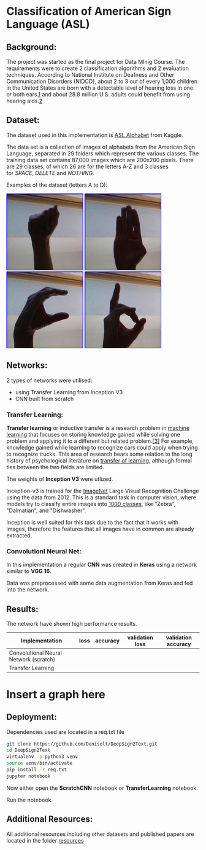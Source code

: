 # Classification of American Sign Language (ASL)

## Background:

The project was started as the final project for Data MInig Course. The requirements were to create 2 classification algorithms and 2 evaluation techniques. According to National Institute on Deafness and Other Communication Disorders (NIDCD),  about 2 to 3 out of every 1,000 children in the United States are born with a detectable level of hearing loss in one or both ears.[1](https://www.nidcd.nih.gov/health/statistics/quick-statistics-hearing#1) and  about 28.8 million U.S. adults could benefit from using hearing aids.[2](https://www.nidcd.nih.gov/health/statistics/quick-statistics-hearing#8)

## Dataset:

The dataset used in this implementation is [ASL Alphabet](https://www.kaggle.com/grassknoted/asl-alphabet) from Kaggle. 

The data set is a collection of images of alphabets from the American Sign Language, separated in 29 folders which represent the various classes. The training data set contains 87,000 images which are 200x200 pixels. There are 29 classes, of which 26 are for the letters A-Z and 3 classes for *SPACE*, *DELETE* and *NOTHING*.

Examples of the dataset (letters A to D):

<img src="https://github.com/Denisolt/DeepSign2Text/blob/master/resources/A1.jpg?raw=true" width="200">            <img src="https://github.com/Denisolt/DeepSign2Text/blob/master/resources/B1.jpg?raw=true" width="200">            <img src="https://github.com/Denisolt/DeepSign2Text/blob/master/resources/C1.jpg?raw=true" width="200">            <img src="https://github.com/Denisolt/DeepSign2Text/blob/master/resources/D1.jpg?raw=true" width="200">

## Networks:

2 types of networks were utilised:

- using Transfer Learning from Inception V3
- CNN built from scratch

### Transfer Learning:

**Transfer learning** or inductive transfer is a research problem in [machine learning](https://en.wikipedia.org/wiki/Machine_learning) that focuses on storing knowledge gained while solving one problem and applying it to a different but related problem.[[3]](https://en.wikipedia.org/wiki/Transfer_learning#cite_note-1) For example, knowledge gained while learning to recognize cars could apply when trying to recognize trucks. This area of research bears some relation to the long history of psychological literature on [transfer of learning](https://en.wikipedia.org/wiki/Transfer_of_learning), although formal ties between the two fields are limited.

The weights of **Inception V3** were utlized. 

Inception-v3 is trained for the [ImageNet](http://image-net.org/) Large Visual Recognition Challenge using the data from 2012. This is a standard task in computer vision, where models try to classify entire images into [1000 classes](http://image-net.org/challenges/LSVRC/2014/browse-synsets), like "Zebra", "Dalmatian", and "Dishwasher".

Inception is well suited for this task due to the fact that it works with images, therefore the features that all images have in common are already extracted.

### Convolutionl Neural Net:

In this implementation a regular **CNN** was created in **Keras** using a network similar to **VGG 16**.

Data was preprocessed with some data augmentation from Keras and fed into the network. 

## Results:

The network have shown high performance results.

| Implementation                         | loss | accuracy | validation loss | validation accuracy |
| -------------------------------------- | ---- | -------- | --------------- | ------------------- |
| Convolutional Neural Network (scratch) |      |          |                 |                     |
| Transfer Learning                      |      |          |                 |                     |

# Insert a graph here

## Deployment:

Dependencies used are located in a req.txt file

```bash
git clone https://github.com/Denisolt/DeepSign2Text.git
cd DeepSign2Text
virtualenv -p python3 venv
source venv/bin/activate
pip install -r req.txt
jupyter notebook
```

Now either open the **ScratchCNN** notebook or **TransferLearning** notebook. 

Run the notebook. 

## Additional Resources:
All additional resources including other datasets and published papers are located in the folder [resources](https://github.com/Denisolt/DeepSign2Text/tree/master/resources)
